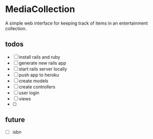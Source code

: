 MediaCollection
===============

A simple web interface for keeping track of items in an entertainment collection.


## todos
 - [ ] install rails and ruby
 - [ ] generate new rails app
 - [ ] start rails server locally
 - [ ] push app to heroku
 - [ ] create models
 - [ ] create controllers
 - [ ] user login
 - [ ] views
 - [ ] 




 ## future 
 - [ ] isbn


